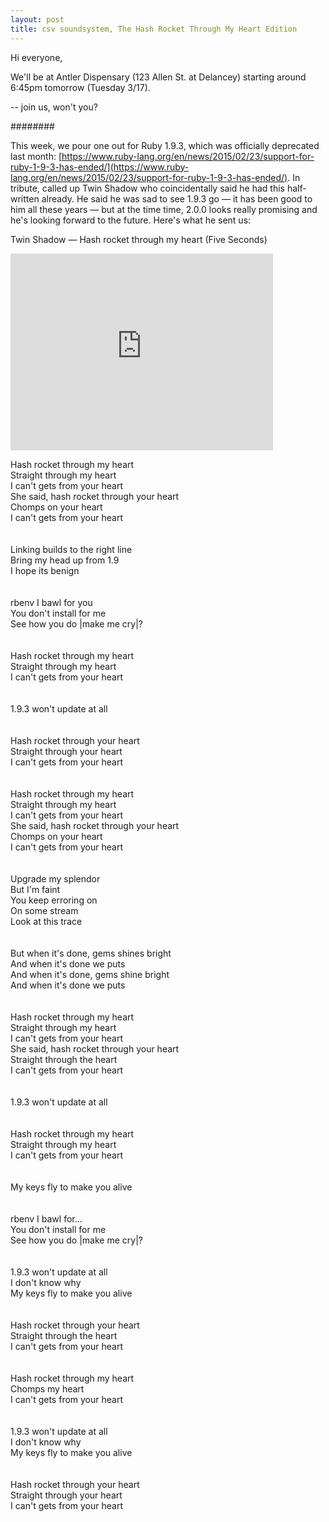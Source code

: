 ```yaml
---
layout: post
title: csv soundsystem, The Hash Rocket Through My Heart Edition
---
```



Hi everyone, 

We'll be at Antler Dispensary (123 Allen St. at Delancey) starting around 6:45pm tomorrow (Tuesday 3/17).

 --
join us, won't you?

########

This week, we pour one out for Ruby 1.9.3, which was officially deprecated last month: [https://www.ruby-lang.org/en/news/2015/02/23/support-for-ruby-1-9-3-has-ended/](https://www.ruby-lang.org/en/news/2015/02/23/support-for-ruby-1-9-3-has-ended/). In tribute, called up Twin Shadow who coincidentally said he had this half-written already. He said he was sad to see 1.9.3 go — it has been good to him all these years — but at the time time, 2.0.0 looks really promising and he's looking forward to the future. Here's what he sent us:

Twin Shadow — Hash rocket through my heart (Five Seconds)

<iframe width="420" height="315" src="https://www.youtube.com/embed/wg4IhOpndrQ" frameborder="0" allowfullscreen></iframe>

Hash rocket through my heart<br/>
Straight through my heart<br/>
I can't gets from your heart<br/>
She said, hash rocket through your heart<br/>
Chomps on your heart<br/>
I can't gets from your heart<br/>
<br/><br/>
Linking builds to the right line<br/>
Bring my head up from 1.9<br/>
I hope its benign<br/>
<br/><br/>
rbenv I bawl for you<br/>
You don't install for me<br/>
See how you do |make me cry|?<br/>
<br/><br/>
Hash rocket through my heart<br/>
Straight through my heart<br/>
I can't gets from your heart<br/>
<br/><br/>
1.9.3 won't update at all<br/>
<br/><br/>
Hash rocket through your heart<br/>
Straight through your heart<br/>
I can't gets from your heart<br/>
<br/><br/>
Hash rocket through my heart<br/>
Straight through my heart<br/>
I can't gets from your heart<br/>
She said, hash rocket through your heart<br/>
Chomps on your heart<br/>
I can't gets from your heart<br/>
<br/><br/>
Upgrade my splendor<br/>
But I'm faint<br/>
You keep erroring on<br/>
On some stream<br/>
Look at this trace<br/>
<br/><br/>
But when it's done, gems shines bright<br/>
And when it's done we puts<br/>
And when it's done, gems shine bright<br/>
And when it's done we puts<br/>
<br/><br/>
Hash rocket through my heart<br/>
Straight through my heart<br/>
I can't gets from your heart<br/>
She said, hash rocket through your heart<br/>
Straight through the heart<br/>
I can't gets from your heart<br/>
<br/><br/>
1.9.3 won't update at all<br/>
<br/><br/>
Hash rocket through my heart<br/>
Straight through  my heart<br/>
I can't gets from your heart<br/>
<br/><br/>
My keys fly to make you alive<br/>
<br/><br/>
rbenv I bawl for...<br/>
You don't install for me<br/>
See how you do |make me cry|?<br/>
<br/><br/>
1.9.3 won't update at all<br/>
I don't know why<br/>
My keys fly to make you alive<br/>
<br/><br/>
Hash rocket through your heart<br/>
Straight through the heart<br/>
I can't gets from your heart<br/>
<br/><br/>
Hash rocket through my heart<br/>
Chomps my heart<br/>
I can't gets from your heart<br/>
<br/><br/>
1.9.3 won't update at all<br/>
I don't know why<br/>
My keys fly to make you alive<br/>
<br/><br/>
Hash rocket through your heart<br/>
Straight through your heart<br/>
I can't gets from your heart<br/>
